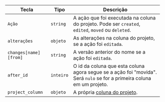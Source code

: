 | Tecla                 | Tipo      | Descrição                                                                                                              |
| --------------------- | --------- | ---------------------------------------------------------------------------------------------------------------------- |
| `Ação`                | `string`  | A ação que foi executada na coluna do projeto. Pode ser `created`, `edited`, `moved` ou `deleted`.                     |
| `alterações`          | `objeto`  | As alterações na coluna do projeto, se a ação foi `editada`.                                                           |
| `changes[name][from]` | `string`  | A versão anterior do nome se a ação foi `editada`.                                                                     |
| `after_id`            | `inteiro` | O id da coluna que esta coluna agora segue se a ação foi "movida". Será `nulo` se for a primeira coluna em um projeto. |
| `project_column`      | `objeto`  | A própria [coluna do projeto](/v3/projects/columns).                                                                   |
